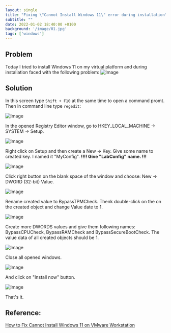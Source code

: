 ```yaml
---
layout: single
title: "Fixing \"Cannot Install Windows 11\" error during installation"  
subtitle: ""
date: 2022-01-02 18:40:00 +0100
background: '/image/01.jpg'
tags: ['windows']
---
```


## Problem
Today I tried to install Windows 11 on my virtual platform and during installation faced with the following problem:
![Image](images/../../images/windows11-requirements-error/pic1.png)

## Solution

In this screen type ``Shift + F10`` at the same time to open a command promt. Then in command line type ``regedit``:

![Image](images/../../images/windows11-requirements-error/pic2.png)

In the opened Registry Editor window, go to HKEY_LOCAL_MACHINE -> SYSTEM -> Setup.

![Image](images/../../images/windows11-requirements-error/pic3.png)

Right click on Setup and then create a New -> Key. Give some name to created key. I named it "MyConfig". **!!!! Give "LabConfig" name. !!!**

![Image](images/../../images/windows11-requirements-error/pic4.png)

Click right button on the blank space of the window and choose: New -> DWORD (32-bit) Value.

![Image](images/../../images/windows11-requirements-error/pic5.png)

Rename created value to BypassTPMCheck. Thenk double-click on the on the created object and change Value date to 1.

![Image](images/../../images/windows11-requirements-error/pic6.png)

Create more DWORDS values and give them following names: BypassCPUCheck, BypassRAMCheck and BypassSecureBootCheck. The value data of all created objects should be 1.

![Image](images/../../images/windows11-requirements-error/pic7.png)

Close all opened windows. 

![Image](images/../../images/windows11-requirements-error/pic8.png)


And click on "Install now" button.

![Image](images/../../images/windows11-requirements-error/pic9.png)

That's it.

## Reference:
[How to Fix Cannot Install Windows 11 on VMware Workstation](https://www.youtube.com/watch?v=sCLJYNI77Bk)